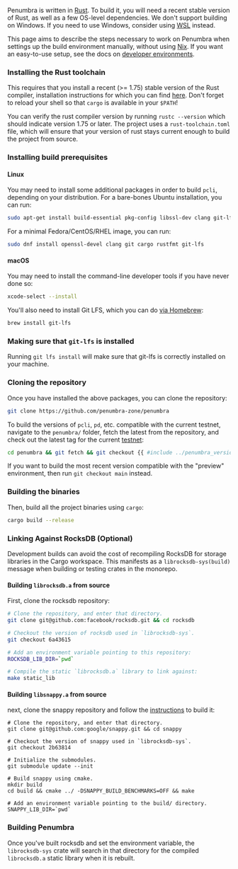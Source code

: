 Penumbra is written in [Rust]. To build it, you will need a recent
stable version of Rust, as well as a few OS-level dependencies.
We don't support building on Windows. If you need to use Windows,
consider using [WSL] instead.

This page aims to describe the steps necessary to work on Penumbra when
settings up the build environment manually, without using [Nix].
If you want an easy-to-use setup, see the docs on [developer environments](./dev-env.md).

### Installing the Rust toolchain

This requires that you install a recent (>= 1.75) stable version
of the Rust compiler, installation instructions for which you can find
[here](https://www.rust-lang.org/learn/get-started). Don't forget to reload your shell so that
`cargo` is available in your `$PATH`!

You can verify the rust compiler version by running `rustc --version` which should indicate version 1.75 or later.
The project uses a `rust-toolchain.toml` file, which will ensure that your version of rust stays current enough
to build the project from source.

### Installing build prerequisites

#### Linux

You may need to install some additional packages in order to build `pcli`,
depending on your distribution. For a bare-bones Ubuntu installation, you can
run:

```bash
sudo apt-get install build-essential pkg-config libssl-dev clang git-lfs
```

For a minimal Fedora/CentOS/RHEL image, you can run:

```bash
sudo dnf install openssl-devel clang git cargo rustfmt git-lfs
```

#### macOS

You may need to install the command-line developer tools if you have never done
so:
```bash
xcode-select --install
```

You'll also need to install Git LFS, which you can do [via Homebrew](https://docs.github.com/en/repositories/working-with-files/managing-large-files/installing-git-large-file-storage?platform=mac):

```bash
brew install git-lfs
```

### Making sure that `git-lfs` is installed

Running `git lfs install` will make sure that git-lfs is correctly installed on your machine.

### Cloning the repository

Once you have installed the above packages, you can clone the repository:

```bash
git clone https://github.com/penumbra-zone/penumbra
```

To build the versions of `pcli`, `pd`, etc. compatible with the current testnet,
navigate to the `penumbra/` folder, fetch the latest from the repository, and check out the
latest tag for the current
[testnet](https://github.com/penumbra-zone/penumbra/releases):

```bash
cd penumbra && git fetch && git checkout {{ #include ../penumbra_version.md }}
```

If you want to build the most recent version compatible with the "preview" environment,
then run `git checkout main` instead.

### Building the binaries

Then, build all the project binaries using `cargo`:

```bash
cargo build --release
```

### Linking Against RocksDB (Optional)

Development builds can avoid the cost of recompiling RocksDB for storage libraries in the Cargo
workspace. This manifests as a `librocksdb-sys(build)` message when building or testing crates
in the monorepo.

#### Building `librocksdb.a` from source

First, clone the rocksdb repository:

```sh
# Clone the repository, and enter that directory.
git clone git@github.com:facebook/rocksdb.git && cd rocksdb

# Checkout the version of rocksdb used in `librocksdb-sys`.
git checkout 6a43615

# Add an environment variable pointing to this repository:
ROCKSDB_LIB_DIR=`pwd`

# Compile the static `librocksdb.a` library to link against:
make static_lib
```

#### Building `libsnappy.a` from source

next, clone the snappy repository and follow the
[instructions][snappy-build] to build it:

```
# Clone the repository, and enter that directory.
git clone git@github.com:google/snappy.git && cd snappy

# Checkout the version of snappy used in `librocksdb-sys`.
git checkout 2b63814

# Initialize the submodules.
git submodule update --init

# Build snappy using cmake.
mkdir build
cd build && cmake ../ -DSNAPPY_BUILD_BENCHMARKS=OFF && make

# Add an environment variable pointing to the build/ directory.
SNAPPY_LIB_DIR=`pwd`
```

### Building Penumbra

Once you've built rocksdb and set the environment variable, the `librocksdb-sys` crate will search
in that directory for the compiled `librocksdb.a` static library when it is rebuilt.

[Rust]: https://www.rust-lang.org/
[snappy-build]: https://github.com/google/snappy?tab=readme-ov-file#building
[protoc-install]: https://grpc.io/docs/protoc-installation/
[WSL]: https://learn.microsoft.com/en-us/windows/wsl/install
[Nix]: https://nixos.org/

